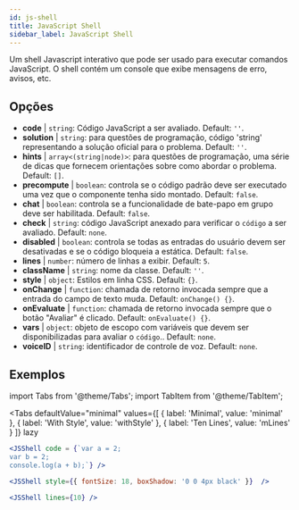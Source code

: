 ```yaml
---
id: js-shell
title: JavaScript Shell
sidebar_label: JavaScript Shell
---
```


Um shell Javascript interativo que pode ser usado para executar comandos JavaScript. O shell contém um console que exibe mensagens de erro, avisos, etc.

## Opções

* __code__ | `string`: Código JavaScript a ser avaliado. Default: `''`.
* __solution__ | `string`: para questões de programação, código 'string' representando a solução oficial para o problema. Default: `''`.
* __hints__ | `array<(string|node)>`: para questões de programação, uma série de dicas que fornecem orientações sobre como abordar o problema. Default: `[]`.
* __precompute__ | `boolean`: controla se o código padrão deve ser executado uma vez que o componente tenha sido montado. Default: `false`.
* __chat__ | `boolean`: controla se a funcionalidade de bate-papo em grupo deve ser habilitada. Default: `false`.
* __check__ | `string`: código JavaScript anexado para verificar o `código` a ser avaliado. Default: `none`.
* __disabled__ | `boolean`: controla se todas as entradas do usuário devem ser desativadas e se o código bloqueia a estática. Default: `false`.
* __lines__ | `number`: número de linhas a exibir. Default: `5`.
* __className__ | `string`: nome da classe. Default: `''`.
* __style__ | `object`: Estilos em linha CSS. Default: `{}`.
* __onChange__ | `function`: chamada de retorno invocada sempre que a entrada do campo de texto muda. Default: `onChange() {}`.
* __onEvaluate__ | `function`: chamada de retorno invocada sempre que o botão "Avaliar" é clicado. Default: `onEvaluate() {}`.
* __vars__ | `object`: objeto de escopo com variáveis que devem ser disponibilizadas para avaliar o `código`.. Default: `none`.
* __voiceID__ | `string`: identificador de controle de voz. Default: `none`.


## Exemplos

import Tabs from '@theme/Tabs';
import TabItem from '@theme/TabItem';

<Tabs
    defaultValue="minimal"
    values={[
        { label: 'Minimal', value: 'minimal' },
        { label: 'With Style', value: 'withStyle' },
        { label: 'Ten Lines', value: 'mLines' }
    ]}
    lazy
>

<TabItem value="minimal">

```jsx live
<JSShell code = {`var a = 2; 
var b = 2;
console.log(a + b);`} />
```

</TabItem>

<TabItem value="withStyle">

```jsx live
<JSShell style={{ fontSize: 18, boxShadow: '0 0 4px black' }}  />
```

</TabItem>

<TabItem value="mLines">

```jsx live
<JSShell lines={10} />
```

</TabItem>

</Tabs>




